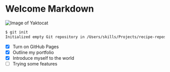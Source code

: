 # Welcome Markdown

![Image of Yaktocat](https://octodex.github.com/images/yaktocat.png)

```bash
$ git init
Initialized empty Git repository in /Users/skills/Projects/recipe-repository/.git/
```
- [x]  Turn on GitHub Pages
- [x]  Outline my portfolio
- [x]  Introduce myself to the world
- [ ]  Trying some features
